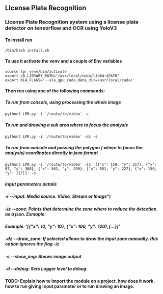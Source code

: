 ## LIcense Plate Recognition
### License Plate Recognition system using a license plate detector on tensorflow and OCR using YoloV3

#### To install run
```/bin/bash install.sh```

#### To use it activate the venv and a couple of Env variables
```
source lpr_venv/bin/activate
export LD_LIBRARY_PATH="/usr/local/cuda/lib64:$PATH"
export XLA_FLAGS='--xla_gpu_cuda_data_dir=/usr/local/cuda/'
```

#### Then run using one of the following commands:
##### To run from console, using processing the whole image
```python3 LPR.py -i '/route/to/video' -s```
##### To run and drawing a sub area where to focus the analysis
```python3 LPR.py -i '/route/to/video' -dz -s```
##### To run from console and passing the polygon ( where to focus the analysis) coordinates directly in json format
```python3 LPR.py -i '/route/to/video' -iz '[{"x": 150, "y": 217}, {"x": 97, "y": 308}, {"x": 561, "y": 299}, {"x": 551, "y": 227}, {"x": 150, "y": 217}]' -s```

##### Input parameters details
##### -i --input: Media source. Video, Stream or Image")
##### -iz --zone: Points that determine the zone where to reduce the detection. as a json. Exmaple: 
#####                                                      Example: '[{"x": 10, "y": 10}, {"x": 100, "y": 120},{...}]'
##### -dz --draw_zone: If selected allows to draw the input zone manually. this option ignores the flag -iz
##### -s --show_img: Shows image output
##### -d --debug: Sets Logger level to debug

#### TODO: Explain how to import the module on a project. how does it work. how to run giving input parameter or to run drawing an image. 

